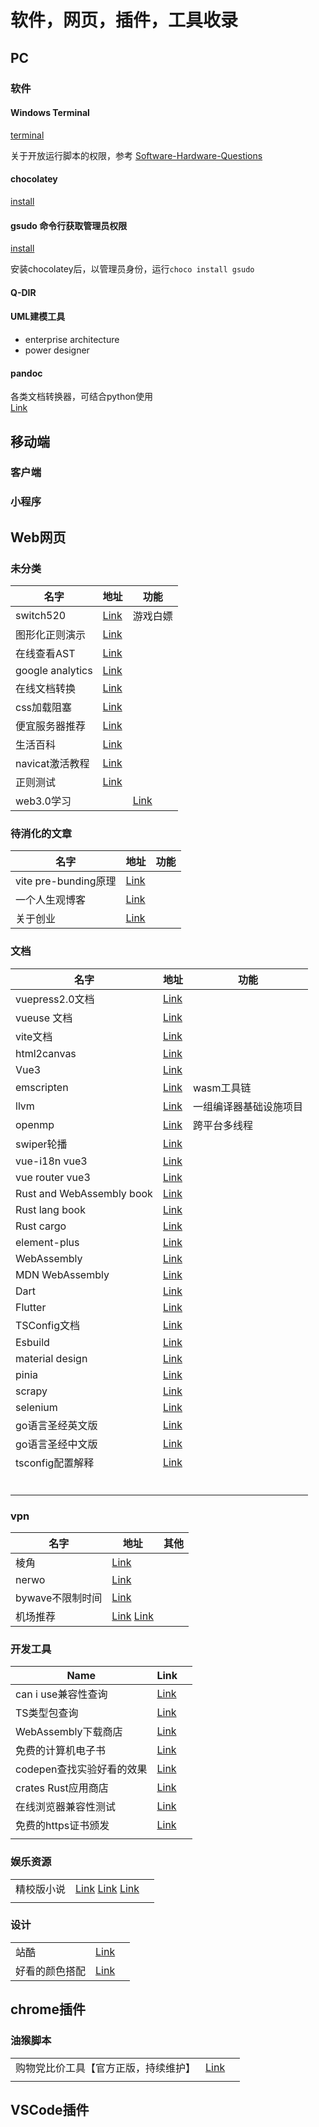 ---
---

# 软件，网页，插件，工具收录

## PC

### 软件

#### Windows Terminal

[terminal](https://github.com/microsoft/terminal)

关于开放运行脚本的权限，参考 [Software-Hardware-Questions](../../.vuepress/dist/assets/Software-Hardware-Questions.html.79e9c433.js)

#### chocolatey

[install](https://chocolatey.org/install)

#### gsudo 命令行获取管理员权限

[install](https://github.com/gerardog/gsudo)

安装chocolatey后，以管理员身份，运行`choco install gsudo`

#### Q-DIR

#### UML建模工具

* enterprise architecture
* power designer

#### pandoc
各类文档转换器，可结合python使用  
[Link](https://pandoc.org/index.html)

## 移动端

### 客户端

### 小程序

## Web网页

### 未分类

| 名字             | 地址                                                          | 功能                            |
| ---------------- | ------------------------------------------------------------- | ------------------------------- |
| switch520        | [Link](https://switch520.com/)                                | 游戏白嫖                        |
| 图形化正则演示   | [Link](https://regexper.com/)                                 |                                 |
| 在线查看AST      | [Link](https://astexplorer.net/)                              |                                 |
| google analytics | [Link](https://analytics.google.com/analytics/web/)           |                                 |
| 在线文档转换     | [Link](https://convertio.co/zh/)                              |                                 |
| css加载阻塞      | [Link](http://ruofee.cn/article/1633592450024/)               |                                 |
| 便宜服务器推荐   | [Link](https://www.guozeyu.com/2022/08/choose-a-web-service/) |                                 |
| 生活百科         | [Link](https://zh.wikihow.com/%E9%A6%96%E9%A1%B5)             |                                 |
| navicat激活教程  | [Link](https://zhuanlan.zhihu.com/p/480187567)                |                                 |
| 正则测试         | [Link](https://regex101.com/)                                 |                                 |
| web3.0学习       |                                                               | [Link](https://www.web321.icu/) |

### 待消化的文章


| 名字                 | 地址                                                      | 功能 |
| -------------------- | --------------------------------------------------------- | ---- |
| vite pre-bunding原理 | [Link](https://mp.weixin.qq.com/s/2zZcjo9Wfg7wZBjsyCnT_w) |      |
| 一个人生观博客       | [Link](https://www.bmpi.dev/self/learn-skill/)            |      |
| 关于创业             | [Link](https://zhuanlan.zhihu.com/p/19855994)             |      |

### 文档

| 名字                      | 地址                                                              | 功能                   |
| ------------------------- | ----------------------------------------------------------------- | ---------------------- |
| vuepress2.0文档           | [Link](https://v2.vuepress.vuejs.org/guide/)                      |                        |
| vueuse 文档               | [Link](https://vueuse.org/guide/)                                 |                        |
| vite文档                  | [Link](https://vitejs.dev/guide/)                                 |                        |
| html2canvas               | [Link](https://html2canvas.hertzen.com/documentation)             |                        |
| Vue3                      | [Link](https://vuejs.org/guide/introduction.html)                 |                        |
| emscripten                | [Link](https://emscripten.org/)                                   | wasm工具链             |
| llvm                      | [Link](https://llvm.org/)                                         | 一组编译器基础设施项目 |
| openmp                    | [Link](https://www.openmp.org/)                                   | 跨平台多线程           |
| swiper轮播                | [Link](https://swiperjs.com/get-started)                          |                        |
| vue-i18n vue3             | [Link](https://vue-i18n.intlify.dev/guide/)                       |                        |
| vue router vue3           | [Link](https://router.vuejs.org/guide/)                           |                        |
| Rust and WebAssembly book | [Link](https://rustwasm.github.io/docs/book/)                     |                        |
| Rust lang book            | [Link](https://doc.rust-lang.org/book/)                           |                        |
| Rust cargo                | [Link](https://doc.rust-lang.org/cargo/index.html)                |                        |
| element-plus              | [Link](https://element-plus.org/zh-CN/#/zh-CN)                    |                        |
| WebAssembly               | [Link](https://webassembly.org/getting-started/developers-guide/) |                        |
| MDN WebAssembly           | [Link](https://developer.mozilla.org/en-US/docs/WebAssembly)      |                        |
| Dart                      | [Link](https://dart.dev/guides)                                   |                        |
| Flutter                   | [Link](https://docs.flutter.dev/)                                 |                        |
| TSConfig文档              | [Link](https://www.typescriptlang.org/tsconfig)                   |                        |
| Esbuild                   | [Link](https://esbuild.github.io/getting-started/)                |                        |
| material design           | [Link](https://material.io/design/introduction)                   |                        |
| pinia                     | [Link](https://pinia.vuejs.org/introduction.html)                 |                        |
| scrapy                    | [Link](https://docs.scrapy.org/en/latest/intro/tutorial.html)     |                        |
| selenium                  | [Link](https://www.selenium.dev/documentation/)                   |                        |
| go语言圣经英文版          | [Link](https://www.shuzhiduo.com/A/Vx5Mvo47dN/)                   |                        |
| go语言圣经中文版          | [Link](https://github.com/golang-china/gopl-zh)                   |                        |
| tsconfig配置解释          | [Link](https://mp.weixin.qq.com/s/qKjshvVnMmEfN1Mj1rsfqg)         |                        |
|                           |                                                                   |                        |
|                           |                                                                   |                        |
|                           |                                                                   |                        |
|                           |                                                                   |                        |
|                           |                                                                   |                        |
|                           |                                                                   |                        |
### vpn

| 名字             | 地址                                                                                        | 其他 |
| ---------------- | ------------------------------------------------------------------------------------------- | ---- |
| 棱角             | [Link](https://www.lengjiao.me/)                                                            |      |
| nerwo            | [Link](https://control.nerwo.co/)                                                           |      |
| bywave不限制时间 | [Link](https://sub.paasmi.com)                                                              |      |
| 机场推荐         | [Link](https://www.v2ex.com/t/885448#reply57) [Link](https://www.v2ex.com/t/895324#reply30) |      |

### 开发工具

| Name                      | Link                                                     |     |
| ------------------------- | -------------------------------------------------------- | --- |
| can i use兼容性查询       | [Link](https://caniuse.com/)                             |     |
| TS类型包查询              | [Link](https://www.typescriptlang.org/dt/search?search=) |     |
| WebAssembly下载商店       | [Link](https://wapm.io/)                                 |     |
| 免费的计算机电子书        | [Link](https://www.cntofu.com/)                          |     |
| codepen查找实验好看的效果 | [Link](https://codepen.io/)                              |     |
| crates Rust应用商店       | [Link](https://crates.io/)                               |     |
| 在线浏览器兼容性测试      | [Link](https://www.browserling.com/)                     |     |
| 免费的https证书颁发       | [Link](https://letsencrypt.org/zh-cn/docs/)              |     |
|                           |                                                          |     |

### 娱乐资源

|            |                                                                                           |     |
| ---------- | ----------------------------------------------------------------------------------------- | --- |
| 精校版小说 | [Link](https://noveless.com/) [Link](https://www.jingjiaoba.com/) [Link](http://zxcs.me/) |     |
|            |                                                                                           |     |

### 设计

|                |                                   |     |
| -------------- | --------------------------------- | --- |
| 站酷           | [Link](https://www.zcool.com.cn/) |     |
| 好看的颜色搭配 | [Link](https://colorhunt.co/)     |     |
## chrome插件


### 油猴脚本

|                                      |                                                                                                                                                                                               |     |
| ------------------------------------ | --------------------------------------------------------------------------------------------------------------------------------------------------------------------------------------------- | --- |
| 购物党比价工具【官方正版，持续维护】 | [Link](https://greasyfork.org/zh-CN/scripts/436876-%E8%B4%AD%E7%89%A9%E5%85%9A%E6%AF%94%E4%BB%B7%E5%B7%A5%E5%85%B7-%E5%AE%98%E6%96%B9%E6%AD%A3%E7%89%88-%E6%8C%81%E7%BB%AD%E7%BB%B4%E6%8A%A4) |     |
|                                      |                                                                                                                                                                                               |     |

## VSCode插件
